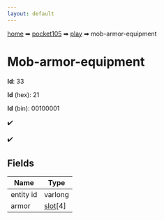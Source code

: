 ```yaml
---
layout: default
---
```


[home](/) ➡ [pocket105](/protocol/pocket105) ➡ [play](/protocol/pocket105/play) ➡ mob-armor-equipment

# Mob-armor-equipment

**Id**: 33

**Id** (hex): 21

**Id** (bin): 00100001

✔️

✔️

## Fields

Name | Type
---|---
entity id | varlong
armor | [slot](/protocol/pocket105/types/slot)[4]


